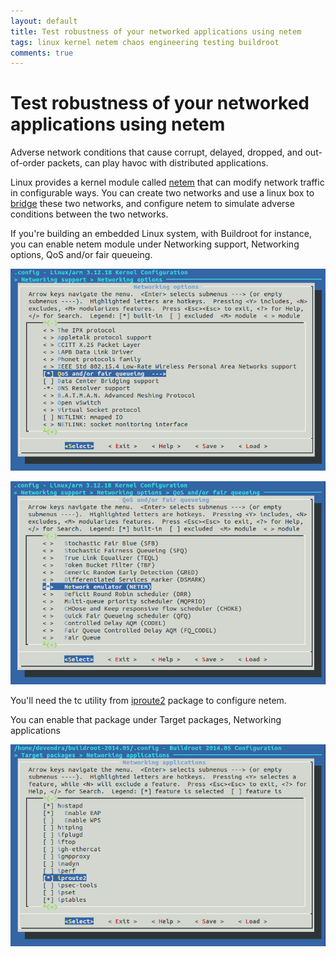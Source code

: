 ```yaml
---
layout: default
title: Test robustness of your networked applications using netem
tags: linux kernel netem chaos engineering testing buildroot
comments: true
---
```

# Test robustness of your networked applications using netem

Adverse network conditions that cause corrupt, delayed, dropped, and out-of-order packets, can play havoc with distributed applications.

Linux provides a kernel module called [netem](http://www.linuxfoundation.org/collaborate/workgroups/networking/netem) that can modify network traffic in configurable ways. You can create two networks and use a linux box to [bridge](http://www.linuxfoundation.org/collaborate/workgroups/networking/bridge) these two networks, and configure netem to simulate adverse conditions between the two networks.

If you're building an embedded Linux system, with Buildroot for instance, you can enable netem module under Networking support, Networking options, QoS and/or fair queueing.

![QoS and/or fair queuing](/assets/img/buildroot-kernel-networking-options-qos.png)

![netem](/assets/img/buildroot-kernel-networking-options-netem.png)

You'll need the tc utility from [iproute2](http://www.linuxfoundation.org/collaborate/workgroups/networking/iproute2) package to configure netem.

You can enable that package under Target packages, Networking applications

![iproute2](/assets/img/buildroot-packages-iproute2.png)
